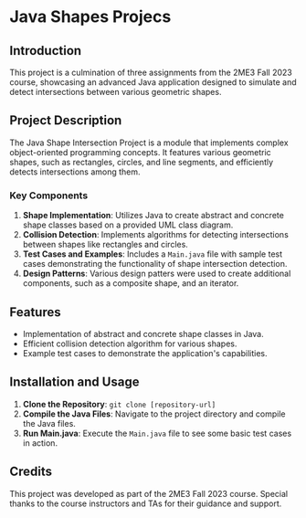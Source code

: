 # Java Shapes Projecs

## Introduction
This project is a culmination of three assignments from the 2ME3 Fall 2023 course, showcasing an advanced Java application designed to simulate and detect intersections between various geometric shapes.

## Project Description
The Java Shape Intersection Project is a module that implements complex object-oriented programming concepts. It features various geometric shapes, such as rectangles, circles, and line segments, and efficiently detects intersections among them.

### Key Components
1. **Shape Implementation**: Utilizes Java to create abstract and concrete shape classes based on a provided UML class diagram.
2. **Collision Detection**: Implements algorithms for detecting intersections between shapes like rectangles and circles.
3. **Test Cases and Examples**: Includes a `Main.java` file with sample test cases demonstrating the functionality of shape intersection detection.
4. **Design Patterns**: Various design patters were used to create additional components, such as a composite shape, and an iterator.

## Features
- Implementation of abstract and concrete shape classes in Java.
- Efficient collision detection algorithm for various shapes.
- Example test cases to demonstrate the application's capabilities.

## Installation and Usage
1. **Clone the Repository**: `git clone [repository-url]`
2. **Compile the Java Files**: Navigate to the project directory and compile the Java files.
3. **Run Main.java**: Execute the `Main.java` file to see some basic test cases in action.

## Credits
This project was developed as part of the 2ME3 Fall 2023 course. Special thanks to the course instructors and TAs for their guidance and support.
